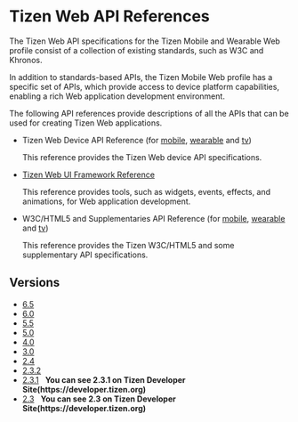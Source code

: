 # Tizen Web API References

The Tizen Web API specifications for the Tizen Mobile and Wearable Web profile consist of a collection of existing standards, such as W3C and Khronos.

In addition to standards-based APIs, the Tizen Mobile Web profile has a specific set of APIs, which provide access to device platform capabilities, enabling a rich Web application development environment.

The following API references provide descriptions of all the APIs that can be used for creating Tizen Web applications.

- Tizen Web Device API Reference (for [mobile](latest/device_api/mobile/index.html), [wearable](latest/device_api/wearable/index.html) and [tv](latest/device_api/tv/index.html))

  This reference provides the Tizen Web device API specifications.

- [Tizen Web UI Framework Reference](latest/ui_fw_api/ui_fw_api_cover.htm)

  This reference provides tools, such as widgets, events, effects, and animations, for Web application development.

- W3C/HTML5 and Supplementaries API Reference (for [mobile](latest/w3c_api/w3c_api_m.html), [wearable](latest/w3c_api/w3c_api_w.html) and [tv](latest/w3c_api/w3c_api_tv.html))

  This reference provides the Tizen W3C/HTML5 and some supplementary API specifications.

## Versions
<ul>
  <li><a href="6.5/device_api/mobile/index.html" target="_blank">6.5</a></li>
  <li><a href="6.0/device_api/mobile/index.html" target="_blank">6.0</a></li>
  <li><a href="5.5/device_api/mobile/index.html" target="_blank">5.5</a></li>
  <li><a href="5.0/device_api/mobile/index.html" target="_blank">5.0</a></li>
  <li><a href="4.0/device_api/mobile/index.html" target="_blank">4.0</a></li>
  <li><a href="3.0/device_api/mobile/index.html" target="_blank">3.0</a></li>
  <li><a href="2.4/device_api/mobile/index.html" target="_blank">2.4</a></li>
  <li><a href="2.3.2/device_api/wearable/index.html" target="_blank">2.3.2</a></li>
  <li><a href="https://developer.tizen.org/development/api-references/native-application?redirect=https://developer.tizen.org/dev-guide/2.3.1/org.tizen.native.mobile.apireference/index.html" target="api">2.3.1</a>&nbsp;&nbsp;&nbsp;<strong>You can see 2.3.1 on Tizen Developer Site(https://developer.tizen.org)</strong></li>
  <li><a href="https://developer.tizen.org/development/api-references/native-application?redirect=https://developer.tizen.org/dev-guide/2.3/org.tizen.native.mobile.apireference/index.html" target="api">2.3</a>&nbsp;&nbsp;&nbsp;<strong>You can see 2.3 on Tizen Developer Site(https://developer.tizen.org)</strong></li>
</ul>

